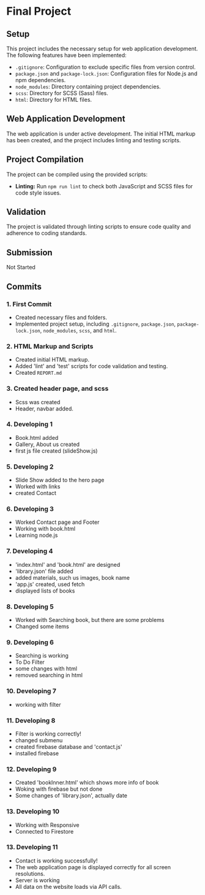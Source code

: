 # Final Project

## Setup

This project includes the necessary setup for web application development. The following features have been implemented:

- `.gitignore`: Configuration to exclude specific files from version control.
- `package.json` and `package-lock.json`: Configuration files for Node.js and npm dependencies.
- `node_modules`: Directory containing project dependencies.
- `scss`: Directory for SCSS (Sass) files.
- `html`: Directory for HTML files.

## Web Application Development

The web application is under active development. The initial HTML markup has been created, and the project includes linting and testing scripts.

## Project Compilation

The project can be compiled using the provided scripts:

- **Linting:** Run `npm run lint` to check both JavaScript and SCSS files for code style issues.

## Validation

The project is validated through linting scripts to ensure code quality and adherence to coding standards.

## Submission

Not Started

## Commits

### 1. First Commit
- Created necessary files and folders.
- Implemented project setup, including `.gitignore`, `package.json`, `package-lock.json`, `node_modules`, `scss`, and `html`.
  
### 2. HTML Markup and Scripts
- Created initial HTML markup.
- Added 'lint' and 'test' scripts for code validation and testing.
- Created `REPORT.md`

### 3. Created header page, and scss
- Scss was created
- Header, navbar added.

### 4. Developing 1
- Book.html added
- Gallery, About us created
- first js file created (slideShow.js)


### 5. Developing 2
- Slide Show added to the hero page
- Worked with links
- created Contact

### 6. Developing 3
- Worked Contact page and Footer
- Working with book.html
- Learning node.js

### 7. Developing 4
- 'index.html' and 'book.html' are designed
- 'library.json' file added
- added materials, such us images, book name
- 'app.js' created, used fetch
- displayed lists of books

### 8. Developing 5
- Worked with Searching book, but there are some   problems
- Changed some items

### 9. Developing 6
- Searching is working
- To Do Filter
- some changes with html
- removed searching in html

### 10. Developing 7
- working with filter

### 11. Developing 8
- Filter is working correctly!
- changed submenu
- created firebase database and 'contact.js'
- installed firebase

### 12. Developing 9
- Created 'bookInner.html' which shows more info of book
- Woking with firebase but not done
- Some changes of 'library.json', actually date

### 13. Developing 10
- Working with Responsive
- Connected to Firestore

### 13. Developing 11
- Contact is working successfully! 
- The web application page is displayed correctly for all screen resolutions.
- Server is working 
- All data on the website loads via API calls.